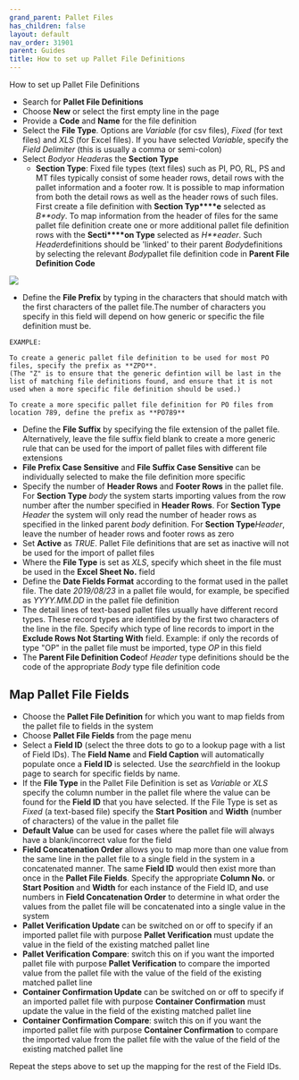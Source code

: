 ```yaml
---
grand_parent: Pallet Files
has_children: false
layout: default
nav_order: 31901
parent: Guides
title: How to set up Pallet File Definitions
---
```


How to set up Pallet File Definitions




* Search for **Pallet File Definitions**
* Choose **New** or select the first empty line in the page
* Provide a **Code** and **Name** for the file definition
* Select the **File Type**. Options are *Variable* (for csv files), *Fixed* (for text files) and *XLS* (for Excel files). If you have selected *Variable*, specify the *Field Delimiter* (this is usually a comma or semi-colon)
* Select *Body*or *Header*as the **Section Type**
	+ **Section Type**: Fixed file types (text files) such as PI, PO, RL, PS and MT files typically consist of some header rows, detail rows with the pallet information and a footer row. It is possible to map information from both the detail rows as well as the header rows of such files. First create a file definition with **Section Typ****e** selected as *B**ody*. To map information from the header of files for the same pallet file definition create one or more additional pallet file definition rows with the **Secti****on Type** selected as *H**eader*. Such *Header*definitions should be 'linked' to their parent *Body*definitions by selecting the relevant *Body*pallet file definition code in **Parent File Definition Code**




![](https://s3.amazonaws.com/cdn.freshdesk.com/data/helpdesk/attachments/production/8093157315/original/YUF5D0_GpWzzkxU1I3iaB-PvYqGqcuSLxw.png?1643309305)







* Define the **File Prefix** by typing in the characters that should match with the first characters of the pallet file.The number of characters you specify in this field will depend on how generic or specific the file definition must be.




```
EXAMPLE:

To create a generic pallet file definition to be used for most PO files, specify the prefix as **ZPO**.
(The "Z" is to ensure that the generic defintion will be last in the list of matching file definitions found, and ensure that it is not used when a more specific file definition should be used.)

To create a more specific pallet file definition for PO files from location 789, define the prefix as **PO789**
```






* Define the **File Suffix** by specifying the file extension of the pallet file. Alternatively, leave the file suffix field blank to create a more generic rule that can be used for the import of pallet files with different file extensions
* **File Prefix Case Sensitive** and **File Suffix Case Sensitive** can be individually selected to make the file definition more specific
* Specify the number of **Header Rows** and **Footer Rows** in the pallet file. For **Section Type** *body* the system starts importing values from the row number after the number specified in **Header Rows**. For **Section Type** *Header* the system will only read the number of header rows as specified in the linked parent *body* definition. For **Section Type***Header*, leave the number of header rows and footer rows as zero
* Set **Active** as *TRUE*. Pallet File definitions that are set as inactive will not be used for the import of pallet files
* Where the **File Type** is set as *XLS*, specify which sheet in the file must be used in the **Excel Sheet No.** field
* Define the **Date Fields Format** according to the format used in the pallet file. The date *2019/08/23* in a pallet file would, for example, be specified as *YYYY.MM.DD* in the pallet file definition
* The detail lines of text-based pallet files usually have different record types. These record types are identified by the first two characters of the line in the file. Specify which type of line records to import in the **Exclude Rows Not Starting With** field. Example: if only the records of type "OP" in the pallet file must be imported, type *OP* in this field
* The **Parent File Definition Code**of *Header* type definitions should be the code of the appropriate *Body* type file definition code

Map Pallet File Fields
----------------------

* Choose the **Pallet File Definition** for which you want to map fields from the pallet file to fields in the system
* Choose **Pallet File Fields** from the page menu
* Select a **Field ID** (select the three dots to go to a lookup page with a list of Field IDs). The **Field Name** and **Field Caption** will automatically populate once a **Field ID** is selected. Use the *search*field in the lookup page to search for specific fields by name.
* If the **File Type** in the Pallet File Definition is set as *Variable* or *XLS* specify the column number in the pallet file where the value can be found for the **Field ID** that you have selected. If the File Type is set as *Fixed* (a text-based file) specify the **Start Position** and **Width** (number of characters) of the value in the pallet file
* **Default Value** can be used for cases where the pallet file will always have a blank/incorrect value for the field
* **Field Concatenation Order** allows you to map more than one value from the same line in the pallet file to a single field in the system in a concatenated manner. The same **Field ID** would then exist more than once in the **Pallet File Fields**. Specify the appropriate **Column No.** or **Start Position** and **Width** for each instance of the Field ID, and use numbers in **Field Concatenation Order** to determine in what order the values from the pallet file will be concatenated into a single value in the system
* **Pallet Verification Update** can be switched on or off to specify if an imported pallet file with purpose **Pallet Verification** must update the value in the field of the existing matched pallet line
* **Pallet Verification Compare**: switch this on if you want the imported pallet file with purpose **Pallet Verification** to compare the imported value from the pallet file with the value of the field of the existing matched pallet line
* **Container Confirmation Update** can be switched on or off to specify if an imported pallet file with purpose **Container Confirmation** must update the value in the field of the existing matched pallet line
* **Container Confirmation Compare**: switch this on if you want the imported pallet file with purpose **Container Confirmation** to compare the imported value from the pallet file with the value of the field of the existing matched pallet line

Repeat the steps above to set up the mapping for the rest of the Field IDs.